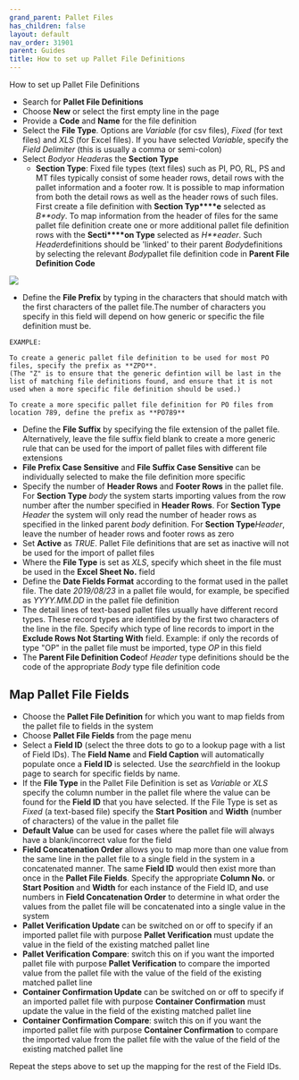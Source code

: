 ```yaml
---
grand_parent: Pallet Files
has_children: false
layout: default
nav_order: 31901
parent: Guides
title: How to set up Pallet File Definitions
---
```


How to set up Pallet File Definitions




* Search for **Pallet File Definitions**
* Choose **New** or select the first empty line in the page
* Provide a **Code** and **Name** for the file definition
* Select the **File Type**. Options are *Variable* (for csv files), *Fixed* (for text files) and *XLS* (for Excel files). If you have selected *Variable*, specify the *Field Delimiter* (this is usually a comma or semi-colon)
* Select *Body*or *Header*as the **Section Type**
	+ **Section Type**: Fixed file types (text files) such as PI, PO, RL, PS and MT files typically consist of some header rows, detail rows with the pallet information and a footer row. It is possible to map information from both the detail rows as well as the header rows of such files. First create a file definition with **Section Typ****e** selected as *B**ody*. To map information from the header of files for the same pallet file definition create one or more additional pallet file definition rows with the **Secti****on Type** selected as *H**eader*. Such *Header*definitions should be 'linked' to their parent *Body*definitions by selecting the relevant *Body*pallet file definition code in **Parent File Definition Code**




![](https://s3.amazonaws.com/cdn.freshdesk.com/data/helpdesk/attachments/production/8093157315/original/YUF5D0_GpWzzkxU1I3iaB-PvYqGqcuSLxw.png?1643309305)







* Define the **File Prefix** by typing in the characters that should match with the first characters of the pallet file.The number of characters you specify in this field will depend on how generic or specific the file definition must be.




```
EXAMPLE:

To create a generic pallet file definition to be used for most PO files, specify the prefix as **ZPO**.
(The "Z" is to ensure that the generic defintion will be last in the list of matching file definitions found, and ensure that it is not used when a more specific file definition should be used.)

To create a more specific pallet file definition for PO files from location 789, define the prefix as **PO789**
```






* Define the **File Suffix** by specifying the file extension of the pallet file. Alternatively, leave the file suffix field blank to create a more generic rule that can be used for the import of pallet files with different file extensions
* **File Prefix Case Sensitive** and **File Suffix Case Sensitive** can be individually selected to make the file definition more specific
* Specify the number of **Header Rows** and **Footer Rows** in the pallet file. For **Section Type** *body* the system starts importing values from the row number after the number specified in **Header Rows**. For **Section Type** *Header* the system will only read the number of header rows as specified in the linked parent *body* definition. For **Section Type***Header*, leave the number of header rows and footer rows as zero
* Set **Active** as *TRUE*. Pallet File definitions that are set as inactive will not be used for the import of pallet files
* Where the **File Type** is set as *XLS*, specify which sheet in the file must be used in the **Excel Sheet No.** field
* Define the **Date Fields Format** according to the format used in the pallet file. The date *2019/08/23* in a pallet file would, for example, be specified as *YYYY.MM.DD* in the pallet file definition
* The detail lines of text-based pallet files usually have different record types. These record types are identified by the first two characters of the line in the file. Specify which type of line records to import in the **Exclude Rows Not Starting With** field. Example: if only the records of type "OP" in the pallet file must be imported, type *OP* in this field
* The **Parent File Definition Code**of *Header* type definitions should be the code of the appropriate *Body* type file definition code

Map Pallet File Fields
----------------------

* Choose the **Pallet File Definition** for which you want to map fields from the pallet file to fields in the system
* Choose **Pallet File Fields** from the page menu
* Select a **Field ID** (select the three dots to go to a lookup page with a list of Field IDs). The **Field Name** and **Field Caption** will automatically populate once a **Field ID** is selected. Use the *search*field in the lookup page to search for specific fields by name.
* If the **File Type** in the Pallet File Definition is set as *Variable* or *XLS* specify the column number in the pallet file where the value can be found for the **Field ID** that you have selected. If the File Type is set as *Fixed* (a text-based file) specify the **Start Position** and **Width** (number of characters) of the value in the pallet file
* **Default Value** can be used for cases where the pallet file will always have a blank/incorrect value for the field
* **Field Concatenation Order** allows you to map more than one value from the same line in the pallet file to a single field in the system in a concatenated manner. The same **Field ID** would then exist more than once in the **Pallet File Fields**. Specify the appropriate **Column No.** or **Start Position** and **Width** for each instance of the Field ID, and use numbers in **Field Concatenation Order** to determine in what order the values from the pallet file will be concatenated into a single value in the system
* **Pallet Verification Update** can be switched on or off to specify if an imported pallet file with purpose **Pallet Verification** must update the value in the field of the existing matched pallet line
* **Pallet Verification Compare**: switch this on if you want the imported pallet file with purpose **Pallet Verification** to compare the imported value from the pallet file with the value of the field of the existing matched pallet line
* **Container Confirmation Update** can be switched on or off to specify if an imported pallet file with purpose **Container Confirmation** must update the value in the field of the existing matched pallet line
* **Container Confirmation Compare**: switch this on if you want the imported pallet file with purpose **Container Confirmation** to compare the imported value from the pallet file with the value of the field of the existing matched pallet line

Repeat the steps above to set up the mapping for the rest of the Field IDs.